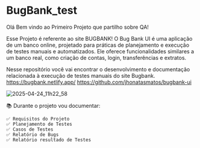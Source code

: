 # BugBank_test

Olá Bem vindo ao Primeiro Projeto que partilho sobre QA!

Esse Projeto é referente ao site BUGBANK!
O Bug Bank UI é uma aplicação de um banco online, projetado para práticas de planejamento e execução de testes manuais e automatizados. Ele oferece funcionalidades similares a um banco real, como criação de contas, login, transferências e extratos.

Nesse repositório você vai encontrar o desenvolvimento e documentação relacionada à execução de testes manuais do site Bugbank.
https://bugbank.netlify.app/
https://github.com/jhonatasmatos/bugbank-ui

![2025-04-24_11h22_58](https://github.com/user-attachments/assets/05239e2d-2809-4e6c-80ab-e03cd54dda43)


📚 Durante o projeto vou documentar:
  
    ✅ Requisitos do Projeto
    ✅ Planejamento de Testes
    ✅ Casos de Testes
    ✅ Relatório de Bugs
    ✅ Relatório resultado de Testes

